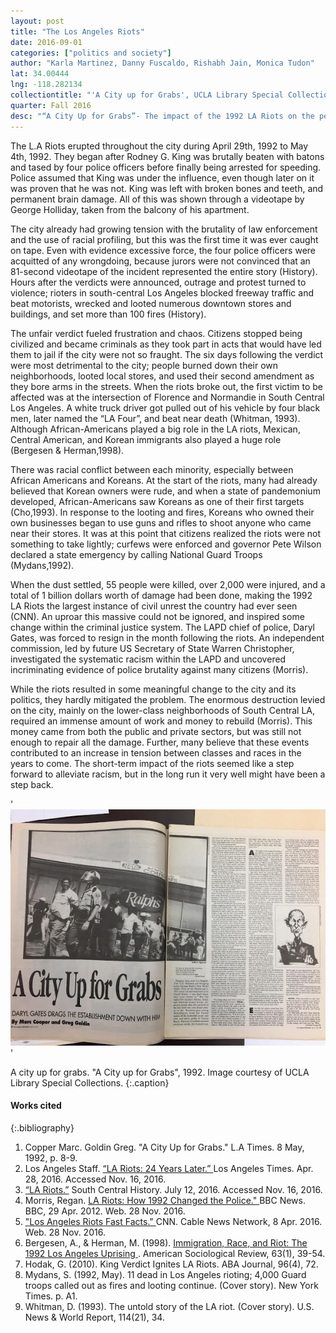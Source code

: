 ```yaml
---
layout: post
title: "The Los Angeles Riots"
date: 2016-09-01
categories: ["politics and society"]
author: "Karla Martinez, Danny Fuscaldo, Rishabh Jain, Monica Tudon"
lat: 34.00444
lng: -118.282134
collectiontitle: "'A City up for Grabs', UCLA Library Special Collections"
quarter: Fall 2016
desc: "“A City Up for Grabs”- The impact of the 1992 LA Riots on the people and communities of Los Angeles"
---
```

The L.A Riots erupted throughout the city during April 29th, 1992 to May 4th, 1992. They began after Rodney G. King was brutally beaten with batons and tased by four police officers before finally being arrested for speeding. Police assumed that King was under the influence, even though later on it was proven that he was not. King was left with broken bones and teeth, and permanent brain damage. All of this was shown through a videotape by George Holliday, taken from the balcony of his apartment.

The city already had growing tension with the brutality of law enforcement and the use of racial profiling, but this was the first time it was ever caught on tape. Even with evidence excessive force, the four police officers were acquitted of any wrongdoing, because jurors were not convinced that an 81-second videotape of the incident represented the entire story (History).  Hours after the verdicts were announced, outrage and protest turned to violence; rioters in south-central Los Angeles blocked freeway traffic and beat motorists, wrecked and looted numerous downtown stores and buildings, and set more than 100 fires (History).

The unfair verdict fueled frustration and chaos.  Citizens stopped being civilized and became criminals as they took part in acts that would have led them to jail if the city were not so fraught. The six days following the verdict were most detrimental to the city; people burned down their own neighborhoods, looted local stores, and used their second amendment as they bore arms in the streets. When the riots broke out, the first victim to be affected was at the intersection of Florence and Normandie in South Central Los Angeles. A white truck driver got pulled out of his vehicle by four black men, later named the “LA Four”, and beat near death (Whitman, 1993). Although African-Americans played a big role in the LA riots, Mexican, Central American, and Korean immigrants also played a huge role (Bergesen &amp; Herman,1998).

There was racial conflict between each minority, especially between African Americans and Koreans. At the start of the riots, many had already believed that Korean owners were rude, and when a state of pandemonium developed, African-Americans saw Koreans as one of their first targets (Cho,1993). In response to the looting and fires, Koreans who owned their own businesses began to use guns and rifles to shoot anyone who came near their stores. It was at this point that citizens realized the riots were not something to take lightly; curfews were enforced and governor Pete Wilson declared a state emergency by calling National Guard Troops (Mydans,1992).

When the dust settled, 55 people were killed, over 2,000 were injured, and a total of 1 billion dollars worth of damage had been done, making the 1992 LA Riots the largest instance of civil unrest the country had ever seen (CNN). An uproar this massive could not be ignored, and inspired some change within the criminal justice system. The LAPD chief of police, Daryl Gates, was forced to resign in the month following the riots. An independent commission, led by future US Secretary of State Warren Christopher, investigated the systematic racism within the LAPD and uncovered incriminating evidence of police brutality against many citizens (Morris).

While the riots resulted in some meaningful change to the city and its politics, they hardly mitigated the problem. The enormous destruction levied on the city, mainly on the lower-class neighborhoods of South Central LA, required an immense amount of work and money to rebuild (Morris). This money came from both the public and private sectors, but was still not enough to repair all the damage. Further, many believe that these events contributed to an increase in tension between classes and races in the years to come. The short-term impact of the riots seemed like a step forward to alleviate racism, but in the long run it very well might have been a step back.


'![The image depicts a man of color being taken by police officers. The background shows a Ralphs market with more people being arrested. All of them are Black men.](images/f16_riots.jpg)'

A city up for grabs. "A City up for Grabs", 1992. Image courtesy of UCLA Library Special Collections.
   {:.caption}


#### Works cited

{:.bibliography}
1. Copper Marc. Goldin Greg. &quot;A City Up for Grabs.&quot; L.A Times. 8 May, 1992, p. 8-9.
2. Los Angeles Staff. <a href="http://timelines.latimes.com/los-angeles-riots/." target="_blank">“LA Riots: 24 Years Later.” </a>  Los Angeles Times. Apr. 28, 2016. Accessed Nov. 16, 2016.
3. <a href="http://www.southcentralhistory.com/la-riots.php." target="_blank"> “LA Riots.”</a> South Central History. July 12, 2016. Accessed Nov. 16, 2016.
4. Morris, Regan. <a href="http://www.bbc.com/news/world-us-canada-17878180" target="_blank"> LA Riots: How 1992 Changed the Police.&quot; </a> BBC News. BBC, 29 Apr. 2012. Web. 28 Nov. 2016.
5. <a href="http://www.cnn.com/2013/09/18/us/los-angeles-riots-fast-facts/" target="_blank"> &quot;Los Angeles Riots Fast Facts.&quot; </a> CNN. Cable News Network, 8 Apr. 2016. Web. 28 Nov. 2016.
6. Bergesen, A., &amp; Herman, M. (1998). <a href="http://www.jstor.org/stable/2657476" target="_blank"> Immigration, Race, and Riot: The 1992 Los Angeles	Uprising </a>. American Sociological Review, 63(1), 39-54.
7. Hodak, G. (2010). King Verdict Ignites LA Riots. ABA Journal, 96(4), 72.
8. Mydans, S. (1992, May). 11 dead in Los Angeles rioting; 4,000 Guard troops called out as fires and looting continue. (Cover story). New York Times. p. A1.
9. Whitman, D. (1993). The untold story of the LA riot. (Cover story). U.S. News &amp; World Report, 114(21), 34.
